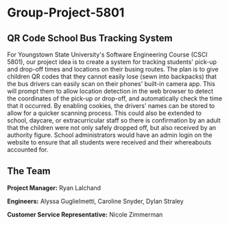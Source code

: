 # Group-Project-5801
## QR Code School Bus Tracking System
For Youngstown State University's Software Engineering Course (CSCI 5801), our project idea is to create a system for tracking students' pick-up and drop-off times and locations on their busing routes. The plan is to give children QR codes that they cannot easily lose (sewn into backpacks) that the bus drivers can easily scan on their phones' built-in camera app. This will prompt them to allow location detection in the web browser to detect the coordinates of the pick-up or drop-off, and automatically check the time that it occurred. By enabling cookies, the drivers' names can be stored to allow for a quicker scanning process. This could also be extended to school, daycare, or extracurricular staff so there is confirmation by an adult that the children were not only safely dropped off, but also received by an authority figure. School administrators would have an admin login on the website to ensure that all students were received and their whereabouts accounted for. 

## The Team
**Project Manager:** Ryan Lalchand

**Engineers:** Alyssa Guglielmetti, Caroline Snyder, Dylan Straley

**Customer Service Representative:** Nicole Zimmerman
